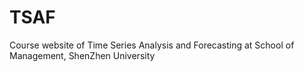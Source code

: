 # TSAF
Course website of Time Series Analysis and Forecasting at School of Management, ShenZhen University
